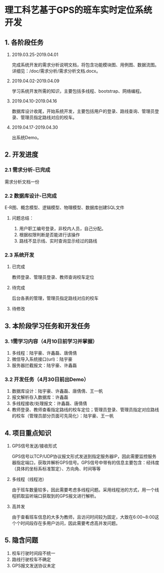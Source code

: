 # 理工科艺基于GPS的班车实时定位系统开发

## 1. 各阶段任务

1. 2019.03.25-2019.04.01

   完成系统开发的需求分析说明文档，将包含功能模块图、用例图、数据流图。详细见：/doc/需求分析/需求分析文档.docx。

2. 2019.04.02-2019.04.09

   学习系统开发所需的知识，主要包括多线程、bootstrap、网络编程。

3. 2019.04.10-2019.04.16

   数据库设计收尾，开始系统开发，主要包括用户的登录、路线查询、管理员登录、管理员指定路线对应的校车。

4. 2019.04.17-2019.04.30

   出系统Demo。

## 2. 开发进度

### 2.1 需求分析-已完成

需求分析文档一份

### 2.2 数据库设计-已完成

E-R图、概念模型、逻辑模型、物理模型、数据库创建SQL文件

1. 问题总结：

   1. 用户职工编号登录，非校内人员，自己分配。
   2. 根据权限判断是否能进行该操作
   3. 路线不显示线、实时查询显示经过的路线

### 2.3 系统开发

1. 已完成

   教师登录、管理员登录、教师查询校车定位

2. 待完成

   后台各表的管理，管理员指定路线对应的校车

3. 待修改

   

## 3. 本阶段学习任务和开发任务

### 3. 1需学习内容（4月10日前学习并掌握）

1. 多线程：陆宇豪、许鑫磊、唐倩倩
2. 微信导入系统接口(url)：陆宇豪
3. 服务器拦截报文：陆宇豪、许鑫磊

### 3.2 开发任务（4月30日前出Demo）

1. 数据库设计：陆宇豪、许鑫磊、唐倩倩、王一帆
2. 报文解析存入数据库：许鑫磊
3. 多线程接收/处理报文：许鑫磊、唐倩倩
4. 教师登录、教师查看指定路线的校车定位；管理员登录、管理员指定对应路线的校车（管理员部分页面可先简化）：陆宇豪、王一帆

## 4. 项目重点知识

1. GPS信号发送/接收形式

   GPS信号以TCP/UDP协议报文形式发送到指定服务器IP，因此需要监控服务器指定端口，获取并解析GPS信号。GPS信号中带有的信息主要包含：经纬度（具体的坐标系标准暂定）、方向角、时间等等

2. 多线程（线程池）

   由于班车数量较多，因此需要考虑多线程问题。采用线程池的方式，用一个线程抓取监听端口获取到的GPS报文进行解析。

3. 高并发

   由于查看班车信息的大多为教师，且访问时间较为固定，大致在6:00~8:00这个个时间段存在多用户访问，因此需要考虑高并发问题。

## 5. 隐含问题

1. 校车行驶时间段不统一
2. 路线行驶校车不确定
3. GPS报文发送协议未定

